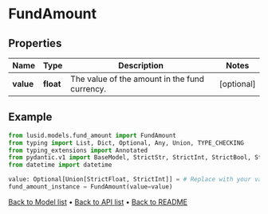 # FundAmount

## Properties
Name | Type | Description | Notes
------------ | ------------- | ------------- | -------------
**value** | **float** | The value of the amount in the fund currency. | [optional] 
## Example

```python
from lusid.models.fund_amount import FundAmount
from typing import List, Dict, Optional, Any, Union, TYPE_CHECKING
from typing_extensions import Annotated
from pydantic.v1 import BaseModel, StrictStr, StrictInt, StrictBool, StrictFloat, StrictBytes, Field, validator, ValidationError, conlist, constr
from datetime import datetime

value: Optional[Union[StrictFloat, StrictInt]] = # Replace with your value
fund_amount_instance = FundAmount(value=value)

```

[Back to Model list](../README.md#documentation-for-models) &#8226; [Back to API list](../README.md#documentation-for-api-endpoints) &#8226; [Back to README](../README.md)


